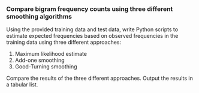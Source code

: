 ### Compare bigram frequency counts using three different smoothing algorithms
Using the provided training data and test data, write Python scripts to estimate expected frequencies based on observed frequencies in the training data using three different approaches:
1. Maximum likelihood estimate
2. Add-one smoothing
3. Good-Turning smoothing

Compare the results of the three different approaches. Output the results in a tabular list. 
